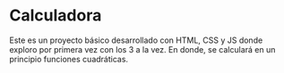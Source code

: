 # Calculadora
Este es un proyecto básico desarrollado con HTML, CSS y JS donde exploro por primera vez con los 3 a la vez. En donde, se calculará en un principio funciones cuadráticas.
